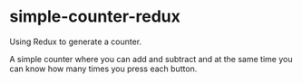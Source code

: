 # simple-counter-redux
Using Redux to generate a counter.

A simple counter where you can add and subtract and at the same time you can know how many times you press each button.
